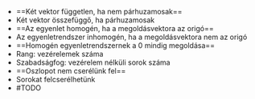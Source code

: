 - ==Két vektor független, ha nem párhuzamosak==
- Két vektor összefüggő, ha párhuzamosak
- ==Az egyenlet homogén, ha a megoldásvektora az origó==
- Az egyenletrendszer inhomogén, ha a megoldásvektora nem az origó
- ==Homogén egyenletrendszernek a 0 mindig megoldása==
- Rang: vezérelemek száma
- Szabadságfog: vezérelem nélküli sorok száma
- ==Oszlopot nem cserélünk fel==
- Sorokat felcserélhetünk
- #TODO 